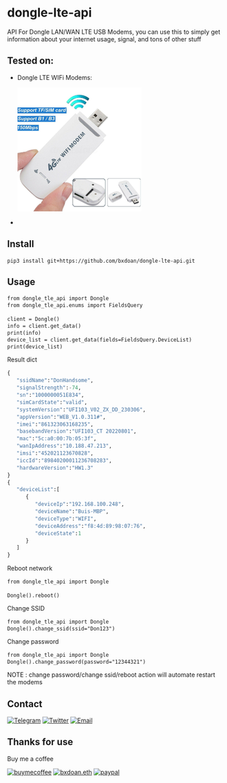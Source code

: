# dongle-lte-api

API For Dongle LAN/WAN LTE USB Modems, you can use this to simply get information about your internet usage, signal, and tons of other stuff
## Tested on:
* Dongle LTE WIFi Modems:
    <div style="width: 60%; height: 60%">

   ![](./imgs/dongle-lte-usb.jpeg)
* 
    </div> 


## Install
```shell
pip3 install git+https://github.com/bxdoan/dongle-lte-api.git
```

## Usage

```python3
from dongle_tle_api import Dongle
from dongle_tle_api.enums import FieldsQuery

client = Dongle()
info = client.get_data()
print(info)
device_list = client.get_data(fields=FieldsQuery.DeviceList)
print(device_list)
```
Result dict
```python
{
   "ssidName":"DonHandsome",
   "signalStrength":-74,
   "sn":"1000000051E834",
   "simCardState":"valid",
   "systemVersion":"UFI103_V02_ZX_DD_230306",
   "appVersion":"WEB_V1.0.311#",
   "imei":"861323063168235",
   "basebandVersion":"UFI103_CT 20220801",
   "mac":"5c:a0:00:7b:05:3f",
   "wanIpAddress":"10.188.47.213",
   "imsi":"452021123670828",
   "iccId":"89840200011236708283",
   "hardwareVersion":"HW1.3"
}
{
   "deviceList":[
      {
         "deviceIp":"192.168.100.248",
         "deviceName":"Buis-MBP",
         "deviceType":"WIFI",
         "deviceAddress":"f8:4d:89:98:07:76",
         "deviceState":1
      }
   ]
}
```

Reboot network
```python3
from dongle_tle_api import Dongle

Dongle().reboot()
```

Change SSID
```python3
from dongle_tle_api import Dongle
Dongle().change_ssid(ssid="Don123")
```

Change password
```python3
from dongle_tle_api import Dongle
Dongle().change_password(password="12344321")
```

NOTE : change password/change ssid/reboot action will automate restart the modems
## Contact

[![Telegram](https://img.shields.io/badge/Telegram-2CA5E0?style=for-the-badge&logo=telegram&logoColor=white)](https://t.me/bxdoan)
[![Twitter](https://img.shields.io/badge/Twitter-1DA1F2?style=for-the-badge&logo=twitter&logoColor=white)](https://twitter.com/bxdoan)
[![Email](https://img.shields.io/badge/Gmail-D14836?style=for-the-badge&logo=gmail&logoColor=white)](mailto:hi@bxdoan.com)

## Thanks for use
Buy me a coffee

[![buymecoffee](https://img.shields.io/badge/Buy_Me_A_Coffee-FFDD00?style=for-the-badge&logo=buy-me-a-coffee&logoColor=black)](https://www.buymeacoffee.com/bxdoan)
[![bxdoan.eth](https://img.shields.io/badge/Ethereum-3C3C3D?style=for-the-badge&logo=Ethereum&logoColor=white)](https://etherscan.io/address/0x610322AeF748238C52E920a15Dd9A8845C9c0318)
[![paypal](	https://img.shields.io/badge/PayPal-00457C?style=for-the-badge&logo=paypal&logoColor=white)](https://paypal.me/bxdoan)
